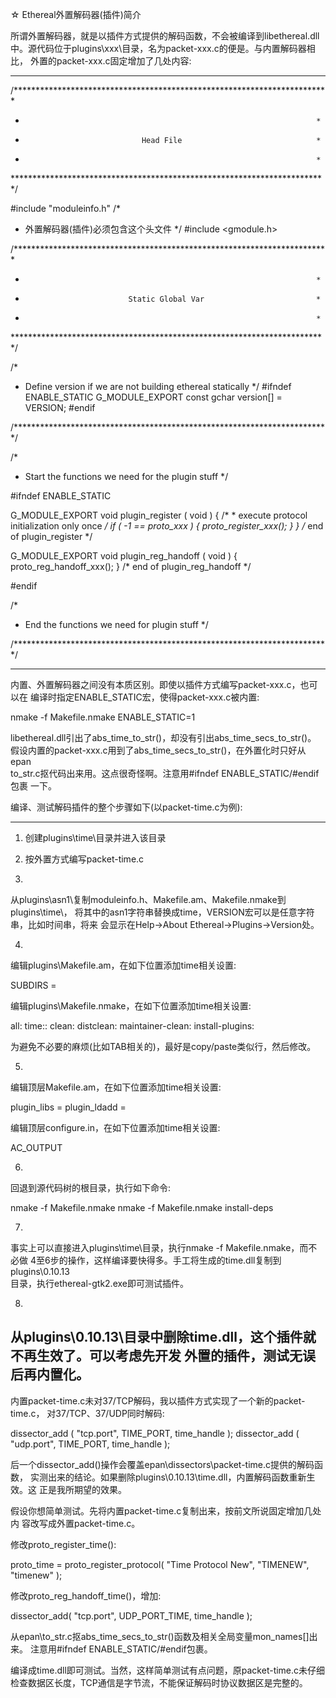☆ Ethereal外置解码器(插件)简介

所谓外置解码器，就是以插件方式提供的解码函数，不会被编译到libethereal.dll
中。源代码位于plugins\xxx\目录，名为packet-xxx.c的便是。与内置解码器相比，
外置的packet-xxx.c固定增加了几处内容:

--------------------------------------------------------------------------

/************************************************************************
 *                                                                      *
 *                               Head File                              *
 *                                                                      *
 ************************************************************************/

#include "moduleinfo.h"
/*
 * 外置解码器(插件)必须包含这个头文件
 */
#include <gmodule.h>

/************************************************************************
 *                                                                      *
 *                            Static Global Var                         *
 *                                                                      *
 ************************************************************************/

/*
 * Define version if we are not building ethereal statically
 */
#ifndef ENABLE_STATIC
G_MODULE_EXPORT const gchar version[]       = VERSION;
#endif

/************************************************************************/

/*
 * Start the functions we need for the plugin stuff
 */

#ifndef ENABLE_STATIC

G_MODULE_EXPORT void plugin_register ( void )
{
    /*
     * execute protocol initialization only once
     */
    if ( -1 == proto_xxx )
    {
        proto_register_xxx();
    }
}  /* end of plugin_register */

G_MODULE_EXPORT void plugin_reg_handoff ( void )
{
    proto_reg_handoff_xxx();
}  /* end of plugin_reg_handoff */

#endif

/*
 * End the functions we need for plugin stuff
 */

/************************************************************************/

--------------------------------------------------------------------------

内置、外置解码器之间没有本质区别。即使以插件方式编写packet-xxx.c，也可以在
编译时指定ENABLE_STATIC宏，使得packet-xxx.c被内置:

nmake -f Makefile.nmake ENABLE_STATIC=1

libethereal.dll引出了abs_time_to_str()，却没有引出abs_time_secs_to_str()。
假设内置的packet-xxx.c用到了abs_time_secs_to_str()，在外置化时只好从epan\
to_str.c抠代码出来用。这点很奇怪啊。注意用#ifndef ENABLE_STATIC/#endif包裹
一下。

编译、测试解码插件的整个步骤如下(以packet-time.c为例):

--------------------------------------------------------------------------
1) 创建plugins\time\目录并进入该目录

2) 按外置方式编写packet-time.c

3)

从plugins\asn1\复制moduleinfo.h、Makefile.am、Makefile.nmake到plugins\time\，
将其中的asn1字符串替换成time，VERSION宏可以是任意字符串，比如时间串，将来
会显示在Help->About Ethereal->Plugins->Version处。

4)

编辑plugins\Makefile.am，在如下位置添加time相关设置:

SUBDIRS =

编辑plugins\Makefile.nmake，在如下位置添加time相关设置:

all:
time::
clean:
distclean:
maintainer-clean:
install-plugins:

为避免不必要的麻烦(比如TAB相关的)，最好是copy/paste类似行，然后修改。

5)

编辑顶层Makefile.am，在如下位置添加time相关设置:

plugin_libs =
plugin_ldadd =

编辑顶层configure.in，在如下位置添加time相关设置:

AC_OUTPUT

6)

回退到源代码树的根目录，执行如下命令:

nmake -f Makefile.nmake
nmake -f Makefile.nmake install-deps

7)

事实上可以直接进入plugins\time\目录，执行nmake -f Makefile.nmake，而不必做
4至6步的操作，这样编译要快得多。手工将生成的time.dll复制到plugins\0.10.13\
目录，执行ethereal-gtk2.exe即可测试插件。

8)

从plugins\0.10.13\目录中删除time.dll，这个插件就不再生效了。可以考虑先开发
外置的插件，测试无误后再内置化。
--------------------------------------------------------------------------

内置packet-time.c未对37/TCP解码，我以插件方式实现了一个新的packet-time.c，
对37/TCP、37/UDP同时解码:

dissector_add
(
    "tcp.port",
    TIME_PORT,
    time_handle
);
dissector_add
(
    "udp.port",
    TIME_PORT,
    time_handle
);

后一个dissector_add()操作会覆盖epan\dissectors\packet-time.c提供的解码函数，
实测出来的结论。如果删除plugins\0.10.13\time.dll，内置解码函数重新生效。这
正是我所期望的效果。

假设你想简单测试。先将内置packet-time.c复制出来，按前文所说固定增加几处内
容改写成外置packet-time.c。

修改proto_register_time():

proto_time  = proto_register_protocol( "Time Protocol New", "TIMENEW", "timenew" );

修改proto_reg_handoff_time()，增加:

dissector_add( "tcp.port", UDP_PORT_TIME, time_handle );

从epan\to_str.c抠abs_time_secs_to_str()函数及相关全局变量mon_names[]出来。
注意用#ifndef ENABLE_STATIC/#endif包裹。

编译成time.dll即可测试。当然，这样简单测试有点问题，原packet-time.c未仔细
检查数据区长度，TCP通信是字节流，不能保证解码时协议数据区是完整的。